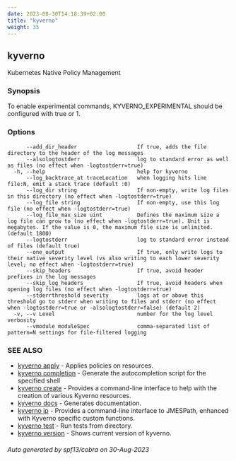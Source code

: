 ```yaml
---
date: 2023-08-30T14:18:39+02:00
title: "kyverno"
weight: 35
---
```

## kyverno

Kubernetes Native Policy Management

### Synopsis

To enable experimental commands, KYVERNO_EXPERIMENTAL should be configured with true or 1.

### Options

```
      --add_dir_header                   If true, adds the file directory to the header of the log messages
      --alsologtostderr                  log to standard error as well as files (no effect when -logtostderr=true)
  -h, --help                             help for kyverno
      --log_backtrace_at traceLocation   when logging hits line file:N, emit a stack trace (default :0)
      --log_dir string                   If non-empty, write log files in this directory (no effect when -logtostderr=true)
      --log_file string                  If non-empty, use this log file (no effect when -logtostderr=true)
      --log_file_max_size uint           Defines the maximum size a log file can grow to (no effect when -logtostderr=true). Unit is megabytes. If the value is 0, the maximum file size is unlimited. (default 1800)
      --logtostderr                      log to standard error instead of files (default true)
      --one_output                       If true, only write logs to their native severity level (vs also writing to each lower severity level; no effect when -logtostderr=true)
      --skip_headers                     If true, avoid header prefixes in the log messages
      --skip_log_headers                 If true, avoid headers when opening log files (no effect when -logtostderr=true)
      --stderrthreshold severity         logs at or above this threshold go to stderr when writing to files and stderr (no effect when -logtostderr=true or -alsologtostderr=false) (default 2)
  -v, --v Level                          number for the log level verbosity
      --vmodule moduleSpec               comma-separated list of pattern=N settings for file-filtered logging
```

### SEE ALSO

* [kyverno apply](../kyverno_apply)	 - Applies policies on resources.
* [kyverno completion](../kyverno_completion)	 - Generate the autocompletion script for the specified shell
* [kyverno create](../kyverno_create)	 - Provides a command-line interface to help with the creation of various Kyverno resources.
* [kyverno docs](../kyverno_docs)	 - Generates documentation.
* [kyverno jp](../kyverno_jp)	 - Provides a command-line interface to JMESPath, enhanced with Kyverno specific custom functions.
* [kyverno test](../kyverno_test)	 - Run tests from directory.
* [kyverno version](../kyverno_version)	 - Shows current version of kyverno.

###### Auto generated by spf13/cobra on 30-Aug-2023
